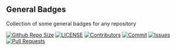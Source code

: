 ## General Badges

Collection of some general badges for any repository

[![Github Repo Size](https://img.shields.io/github/repo-size/arshadkazmi42/awesome-github-init.svg)](https://shields.io/#/examples/size)
[![LICENSE](https://img.shields.io/github/license/arshadkazmi42/awesome-github-init.svg)](https://shields.io/#/examples/license)
[![Contributors](https://img.shields.io/github/contributors/arshadkazmi42/awesome-github-init.svg)](https://shields.io/#/examples/activity)
[![Commit](https://img.shields.io/github/last-commit/arshadkazmi42/awesome-github-init.svg)](https://shields.io/#/examples/activity)
[![Issues](https://img.shields.io/github/issues/arshadkazmi42/awesome-github-init.svg)](https://shields.io/#/examples/issue-tracking)
[![Pull Requests](https://img.shields.io/github/issues-pr/arshadkazmi42/awesome-github-init.svg)](https://shields.io/#/examples/issue-tracking)